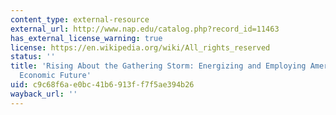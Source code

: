 ```yaml
---
content_type: external-resource
external_url: http://www.nap.edu/catalog.php?record_id=11463
has_external_license_warning: true
license: https://en.wikipedia.org/wiki/All_rights_reserved
status: ''
title: 'Rising About the Gathering Storm: Energizing and Employing America for a Brighter
  Economic Future'
uid: c9c68f6a-e0bc-41b6-913f-f7f5ae394b26
wayback_url: ''
---
```

